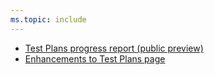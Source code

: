 ```yaml
---
ms.topic: include
---
```


* [Test Plans progress report (public preview)](#test-plans-progress-report-public-preview)
* [Enhancements to Test Plans page](#enhancements-to-test-plans-page)

